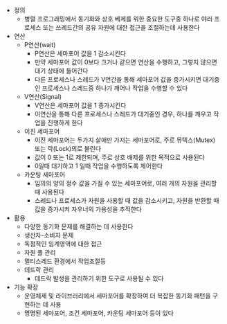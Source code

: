 - 정의
    - 병렬 프로그래밍에서 동기화와 상호 베제를 위한 중요한 도구중 하나로 야러 프로세스 또는 쓰레드간의 공유 자원에 대한 접근을 조절하는데 사용한다
- 연산 
    - P연산(wait)
        - P연산은 세마포어 값을 1 감소시킨다
        - 만약 세마포어 값이 0보다 크거나 같으면 연산을 수행하고, 그렇지 않으면 대기 상태에 들어간다
        - 다른 프로세스나 스레드가 V연간을 통해 세마포어 값을 증가시키면 대기중인 프로세스나 스레드중 하나가 깨어나 작업을 수행할 수 있다
    - V연산(Signal)
        - V연산은 세마포어 값을 1 증가시킨다
        - 이연산을 통해 다른 프로세스나 스레드가 대기중인 경우, 하나를 깨우고 작업을 진행하게 한다
    - 이진 세마포어
        - 이진 세마포어는 두가지 샅애만 가지는 세마포어로, 주로 뮤텍스(Mutex) 또는 락(Lock)의로 불린다
        - 값이 0 또는 1로 제한되며, 주로 상호 배제를 위한 목적으로 사용된다
        - 0일때 대기하고 1 일때 작업을 수행하도록 제어한다
    - 카운팅 세마포어
        - 임의의 양의 정수 값을 가질 수 있는 세마포어로, 여러 개의 자원을 관리할 때 사용된다
        - 스레드나 프로세스가 자원을 사용할 때 값을 감소시키고, 자원을 반환할 때 값을 증가시켜 자우너의 가용성을 추적한다
- 활용
    - 다양한 동기화 문제를 해결하는 데 사용한다
    - 생산자-소비자 문제
    - 독점적인 임계영역에 대한 접근
    - 자원 풀 관리
    - 멀티스레드 환경에서 작업조절등
    - 데드락 관리
        - 데드락 발생을 관리하기 위한 도구로 사용될 수 있다
- 기능 확장
    - 운영체제 및 라이브러리에서 세마포어를 확장하여 더 복잡한 동기화 패턴을 구현하는 데 사용
    - 명명된 세마포어, 조건 세마포어, 카운팅 세마포어 등이 있다